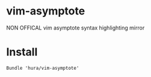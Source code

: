 vim-asymptote
=============

NON OFFICAL vim asymptote syntax highlighting mirror

# Install

    Bundle 'hura/vim-asymptote'
    
